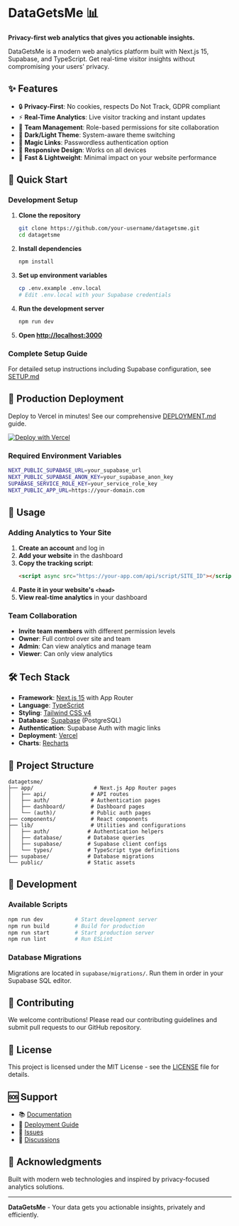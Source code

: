 # DataGetsMe 📊

**Privacy-first web analytics that gives you actionable insights.**

DataGetsMe is a modern web analytics platform built with Next.js 15, Supabase, and TypeScript. Get real-time visitor insights without compromising your users' privacy.

## ✨ Features

- 🔒 **Privacy-First**: No cookies, respects Do Not Track, GDPR compliant
- ⚡ **Real-Time Analytics**: Live visitor tracking and instant updates
- 👥 **Team Management**: Role-based permissions for site collaboration
- 🌙 **Dark/Light Theme**: System-aware theme switching
- 🔗 **Magic Links**: Passwordless authentication option
- 📱 **Responsive Design**: Works on all devices
- 🚀 **Fast & Lightweight**: Minimal impact on your website performance

## 🚀 Quick Start

### Development Setup

1. **Clone the repository**
   ```bash
   git clone https://github.com/your-username/datagetsme.git
   cd datagetsme
   ```

2. **Install dependencies**
   ```bash
   npm install
   ```

3. **Set up environment variables**
   ```bash
   cp .env.example .env.local
   # Edit .env.local with your Supabase credentials
   ```

4. **Run the development server**
   ```bash
   npm run dev
   ```

5. **Open [http://localhost:3000](http://localhost:3000)**

### Complete Setup Guide

For detailed setup instructions including Supabase configuration, see [SETUP.md](./SETUP.md)

## 🚢 Production Deployment

Deploy to Vercel in minutes! See our comprehensive [DEPLOYMENT.md](./DEPLOYMENT.md) guide.

[![Deploy with Vercel](https://vercel.com/button)](https://vercel.com/new/clone?repository-url=https://github.com/your-username/datagetsme)

### Required Environment Variables

```bash
NEXT_PUBLIC_SUPABASE_URL=your_supabase_url
NEXT_PUBLIC_SUPABASE_ANON_KEY=your_supabase_anon_key
SUPABASE_SERVICE_ROLE_KEY=your_service_role_key
NEXT_PUBLIC_APP_URL=https://your-domain.com
```

## 📖 Usage

### Adding Analytics to Your Site

1. **Create an account** and log in
2. **Add your website** in the dashboard
3. **Copy the tracking script**:
   ```html
   <script async src="https://your-app.com/api/script/SITE_ID"></script>
   ```
4. **Paste it in your website's `<head>`**
5. **View real-time analytics** in your dashboard

### Team Collaboration

- **Invite team members** with different permission levels
- **Owner**: Full control over site and team
- **Admin**: Can view analytics and manage team
- **Viewer**: Can only view analytics

## 🛠️ Tech Stack

- **Framework**: [Next.js 15](https://nextjs.org/) with App Router
- **Language**: [TypeScript](https://www.typescriptlang.org/)
- **Styling**: [Tailwind CSS v4](https://tailwindcss.com/)
- **Database**: [Supabase](https://supabase.com/) (PostgreSQL)
- **Authentication**: Supabase Auth with magic links
- **Deployment**: [Vercel](https://vercel.com/)
- **Charts**: [Recharts](https://recharts.org/)

## 📁 Project Structure

```
datagetsme/
├── app/                   # Next.js App Router pages
│   ├── api/              # API routes
│   ├── auth/             # Authentication pages
│   ├── dashboard/        # Dashboard pages
│   └── (auth)/           # Public auth pages
├── components/           # React components
├── lib/                  # Utilities and configurations
│   ├── auth/            # Authentication helpers
│   ├── database/        # Database queries
│   ├── supabase/        # Supabase client configs
│   └── types/           # TypeScript type definitions
├── supabase/            # Database migrations
└── public/              # Static assets
```

## 🔧 Development

### Available Scripts

```bash
npm run dev          # Start development server
npm run build        # Build for production
npm run start        # Start production server
npm run lint         # Run ESLint
```

### Database Migrations

Migrations are located in `supabase/migrations/`. Run them in order in your Supabase SQL editor.

## 🤝 Contributing

We welcome contributions! Please read our contributing guidelines and submit pull requests to our GitHub repository.

## 📄 License

This project is licensed under the MIT License - see the [LICENSE](LICENSE) file for details.

## 🆘 Support

- 📚 [Documentation](./SETUP.md)
- 🚀 [Deployment Guide](./DEPLOYMENT.md)
- 🐛 [Issues](https://github.com/your-username/datagetsme/issues)
- 💬 [Discussions](https://github.com/your-username/datagetsme/discussions)

## 🙏 Acknowledgments

Built with modern web technologies and inspired by privacy-focused analytics solutions.

---

**DataGetsMe** - Your data gets you actionable insights, privately and efficiently.
